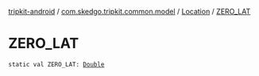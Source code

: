 [tripkit-android](../../index.md) / [com.skedgo.tripkit.common.model](../index.md) / [Location](index.md) / [ZERO_LAT](./-z-e-r-o_-l-a-t.md)

# ZERO_LAT

`static val ZERO_LAT: `[`Double`](https://kotlinlang.org/api/latest/jvm/stdlib/kotlin/-double/index.html)